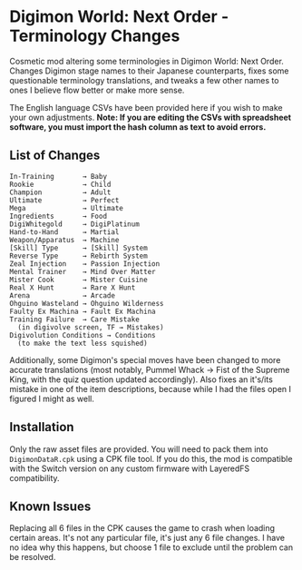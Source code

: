 # Digimon World: Next Order - Terminology Changes
Cosmetic mod altering some terminologies in Digimon World: Next Order. Changes Digimon stage names to their Japanese counterparts, fixes some questionable terminology translations, and tweaks a few other names to ones I believe flow better or make more sense.

The English language CSVs have been provided here if you wish to make your own adjustments. **Note: If you are editing the CSVs with spreadsheet software, you must import the hash column as text to avoid errors.**

## List of Changes
```
In-Training       → Baby
Rookie            → Child
Champion          → Adult
Ultimate          → Perfect
Mega              → Ultimate
Ingredients       → Food
DigiWhitegold     → DigiPlatinum
Hand-to-Hand      → Martial
Weapon/Apparatus  → Machine
[Skill] Type      → [Skill] System
Reverse Type      → Rebirth System
Zeal Injection    → Passion Injection
Mental Trainer    → Mind Over Matter
Mister Cook       → Mister Cuisine
Real X Hunt       → Rare X Hunt
Arena             → Arcade
Ohguino Wasteland → Ohguino Wilderness
Faulty Ex Machina → Fault Ex Machina
Training Failure  → Care Mistake
  (in digivolve screen, TF → Mistakes)
Digivolution Conditions → Conditions
  (to make the text less squished)
```
Additionally, some Digimon's special moves have been changed to more accurate translations (most notably, Pummel Whack → Fist of the Supreme King, with the quiz question updated accordingly). Also fixes an it's/its mistake in one of the item descriptions, because while I had the files open I figured I might as well.

## Installation
Only the raw asset files are provided. You will need to pack them into `DigimonDataR.cpk` using a CPK file tool. If you do this, the mod is compatible with the Switch version on any custom firmware with LayeredFS compatibility.

## Known Issues
Replacing all 6 files in the CPK causes the game to crash when loading certain areas. It's not any particular file, it's just any 6 file changes. I have no idea why this happens, but choose 1 file to exclude until the problem can be resolved.
